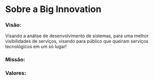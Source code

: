 <h1>Sobre a Big Innovation</h1>

  <h3>Visão:</h3>
    <p>Visando a análise de desenvolvimento de sistemas, para uma melhor visibilidades de serviços, visando para público que queiram serviços tecnológicos em um só lugar!</p>
  <h3>Missão:</h3>
    <p></p>
  <h3>Valores:</h3>
    <p></p>
